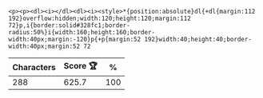 `<p><p><dl><i></dl><dl><i><style>*{position:absolute}dl{+dl{margin:112 192}overflow:hidden;width:120;height:120;margin:112 72}p,i{border:solid#328fc1;border-radius:50%}i{width:160;height:160;border-width:40px;margin:-120}p{+p{margin:52 192}width:40;height:40;border-width:40px;margin:52 72`

| Characters | Score 🏆 | %   |
| ---------- | -------- | --- |
| 288        | 625.7    | 100 |
